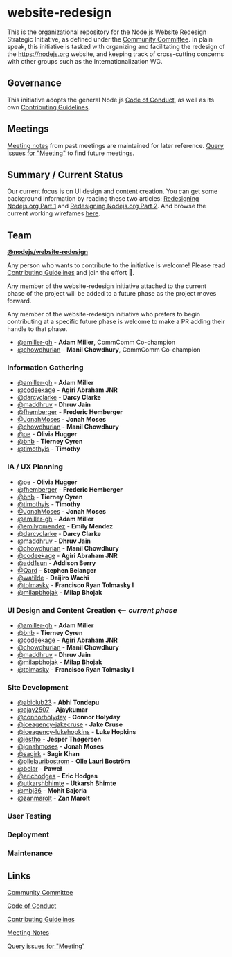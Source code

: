 # website-redesign

This is the organizational repository for the Node.js Website Redesign Strategic
Initiative, as defined under the [Community Committee][]. In plain speak, this
initiative is tasked with organizing and facilitating the redesign of the
https://nodejs.org website, and keeping track of cross-cutting concerns with
other groups such as the Internationalization WG.

## Governance

This initiative adopts the general Node.js [Code of Conduct][], as well as its
own [Contributing Guidelines][].

## Meetings

[Meeting notes][] from past meetings are maintained for later reference.
[Query issues for "Meeting"][] to find future meetings.

## Summary / Current Status

Our current focus is on UI design and content creation. You can get some background information by reading these two articles: [Redesigning Nodejs.org Part 1](https://medium.com/the-node-js-collection/redesigning-nodejs-part-1-fac08a0e015a) and [Redesigning Nodejs.org Part 2](https://medium.com/@ammiller/redesigning-nodejs-org-584212bb25e1). And browse the current working wirefames [here](https://projects.invisionapp.com/share/SJG12D028NX#/screens/281335816).

## Team

**[@nodejs/website-redesign](https://github.com/nodejs/website-redesign)**

Any person who wants to contribute to the initiative is welcome! Please read
[Contributing Guidelines][] and join the effort 🙌.

Any member of the website-redesign initiative attached to the current phase of
the project will be added to a future phase as the project moves forward.

Any member of the website-redesign initiative who prefers to begin contributing
at a specific future phase is welcome to make a PR adding their handle to that
phase.

* [@amiller-gh](https://github.com/amiller-gh) - **Adam Miller**, CommComm
  Co-champion
* [@chowdhurian](https://github.com/chowdhurian) - **Manil Chowdhury**, CommComm
  Co-champion

### Information Gathering

* [@amiller-gh](https://github.com/amiller-gh) - **Adam Miller**
* [@codeekage](https://github.com/codeekage) - **Agiri Abraham JNR**
* [@darcyclarke](https://github.com/darcyclarke) - **Darcy Clarke**
* [@maddhruv](https://github.com/maddhruv) - **Dhruv Jain**
* [@fhemberger](https://github.com/fhemberger) - **Frederic Hemberger**
* [@JonahMoses](https://github.com/JonahMoses) - **Jonah Moses**
* [@chowdhurian](https://github.com/chowdhurian) - **Manil Chowdhury**
* [@oe](https://github.com/oe) - **Olivia Hugger**
* [@bnb](https://github.com/bnb) - **Tierney Cyren**
* [@timothyis](https://github.com/timothyis) - **Timothy**

### IA / UX Planning

* [@oe](https://github.com/oe) - **Olivia Hugger**
* [@fhemberger](https://github.com/fhemberger) - **Frederic Hemberger**
* [@bnb](https://github.com/bnb) - **Tierney Cyren**
* [@timothyis](https://github.com/timothyis) - **Timothy**
* [@JonahMoses](https://github.com/JonahMoses) - **Jonah Moses**
* [@amiller-gh](https://github.com/amiller-gh) - **Adam Miller**
* [@emilypmendez](https://github.com/emilypmendez) - **Emily Mendez**
* [@darcyclarke](https://github.com/darcyclarke) - **Darcy Clarke**
* [@maddhruv](https://github.com/maddhruv) - **Dhruv Jain**
* [@chowdhurian](https://github.com/chowdhurian) - **Manil Chowdhury**
* [@codeekage](https://github.com/codeekage) - **Agiri Abraham JNR**
* [@add1sun](https://github.com/add1sun) - **Addison Berry**
* [@Qard](https://github.com/Qard) - **Stephen Belanger**
* [@watilde](https://github.com/watilde) - **Daijiro Wachi**
* [@tolmasky](https://github.com/tolmasky) - **Francisco Ryan Tolmasky I**
* [@milapbhojak](https://github.com/milapbhojak) - **Milap Bhojak**

### UI Design and Content Creation _<-- current phase_

* [@amiller-gh](https://github.com/amiller-gh) - **Adam Miller**
* [@bnb](https://github.com/bnb) - **Tierney Cyren**
* [@codeekage](https://github.com/codeekage) - **Agiri Abraham JNR**
* [@chowdhurian](https://github.com/chowdhurian) - **Manil Chowdhury**
* [@maddhruv](https://github.com/maddhruv) - **Dhruv Jain**
* [@milapbhojak](https://github.com/milapbhojak) - **Milap Bhojak**
* [@tolmasky](https://github.com/tolmasky) - **Francisco Ryan Tolmasky I**

### Site Development

* [@abiclub23](https://github.com/abiclub23) - **Abhi Tondepu**
* [@ajay2507](https://github.com/ajay2507) - **Ajaykumar**
* [@connorholyday](https://github.com/connorholyday) - **Connor Holyday**
* [@iceagency-jakecruse](https://github.com/iceagency-jakecruse) - **Jake Cruse**
* [@iceagency-lukehopkins](https://github.com/iceagency-lukehopkins) - **Luke Hopkins**
* [@jestho](https://github.com/jestho) - **Jesper Thøgersen**
* [@jonahmoses](https://github.com/jonahmoses) - **Jonah Moses**
* [@sagirk](https://github.com/sagirk) - **Sagir Khan**
* [@ollelauribostrom](https://github.com/ollelauribostrom) - **Olle Lauri Boström**
* [@belar](https://github.com/Belar) - **Paweł**
* [@erichodges](https://github.com/erichodges) - **Eric Hodges**
* [@utkarshbhimte](https://github.com/utkarshbhimte) - **Utkarsh Bhimte**
* [@mbj36](https://github.com/mbj36) - **Mohit Bajoria**
* [@zanmarolt](https://github.com/zanmarolt) - **Zan Marolt**

### User Testing

### Deployment

### Maintenance

## Links

[Community Committee][]

[Code of Conduct][]

[Contributing Guidelines][]

[Meeting Notes][]

[Query issues for "Meeting"][]

[community committee]: https://github.com/nodejs/community-committee
[code of conduct]: https://github.com/nodejs/admin/blob/master/CODE_OF_CONDUCT.md
[contributing guidelines]: ./CONTRIBUTING.md
[meeting notes]: ./meetings
[query issues for "meeting"]: https://github.com/nodejs/website-redesign/issues?utf8=%E2%9C%93&q=is%3Aissue+is%3Aopen+Meeting+in%3Atitle
